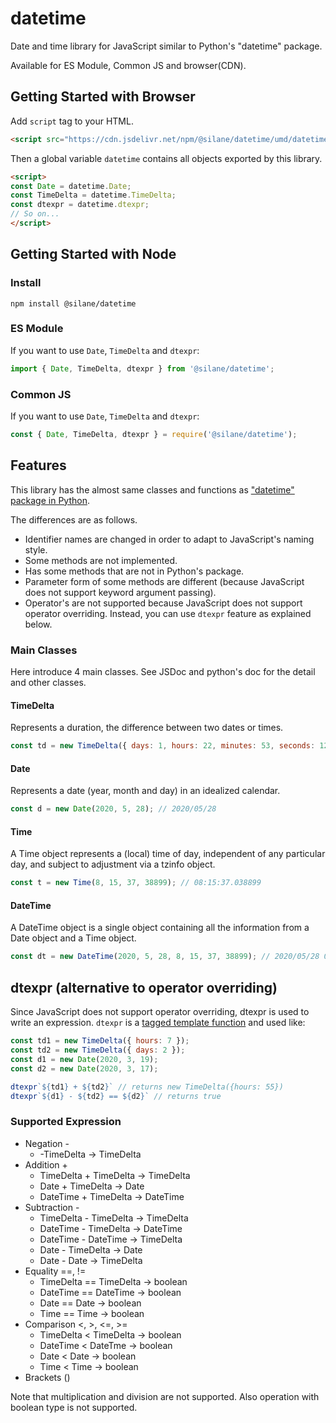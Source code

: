 # datetime

Date and time library for JavaScript similar to Python's "datetime" package.

Available for ES Module, Common JS and browser(CDN).

## Getting Started with Browser
Add `script` tag to your HTML.
```html
<script src="https://cdn.jsdelivr.net/npm/@silane/datetime/umd/datetime.js"></script>
```
Then a global variable `datetime` contains all objects exported by this library.
```html
<script>
const Date = datetime.Date;
const TimeDelta = datetime.TimeDelta;
const dtexpr = datetime.dtexpr;
// So on...
</script>
```

## Getting Started with Node
### Install
```shell
npm install @silane/datetime
```

### ES Module
If you want to use `Date`, `TimeDelta` and `dtexpr`:
```javascript
import { Date, TimeDelta, dtexpr } from '@silane/datetime';
```

### Common JS
If you want to use `Date`, `TimeDelta` and `dtexpr`:
```javascript
const { Date, TimeDelta, dtexpr } = require('@silane/datetime');
```

## Features
This library has the almost same classes and functions as ["datetime" package in Python](https://docs.python.org/ja/3/library/datetime.html).

The differences are as follows.
- Identifier names are changed in order to adapt to JavaScript's naming style.
- Some methods are not implemented.
- Has some methods that are not in Python's package.
- Parameter form of some methods are different (because JavaScript does not support keyword argument passing).
- Operator's are not supported because JavaScript does not support operator overriding.
  Instead, you can use `dtexpr` feature as explained below.

### Main Classes
Here introduce 4 main classes. See JSDoc and python's doc for the detail and other classes.

#### TimeDelta
Represents a duration, the difference between two dates or times.
```javascript
const td = new TimeDelta({ days: 1, hours: 22, minutes: 53, seconds: 12, microseconds: 324987});
```
#### Date
Represents a date (year, month and day) in an idealized calendar.
```javascript
const d = new Date(2020, 5, 28); // 2020/05/28
```
#### Time
A Time object represents a (local) time of day, independent of any particular
day, and subject to adjustment via a tzinfo object.
```javascript
const t = new Time(8, 15, 37, 38899); // 08:15:37.038899
```
#### DateTime
A DateTime object is a single object containing all the information from a
Date object and a Time object.
```javascript
const dt = new DateTime(2020, 5, 28, 8, 15, 37, 38899); // 2020/05/28 08:15:37.038899
```

## dtexpr (alternative to operator overriding)
Since JavaScript does not support operator overriding, dtexpr is used to write
an expression.
`dtexpr` is a [tagged template function](https://developer.mozilla.org/en-US/docs/Web/JavaScript/Reference/Template_literals#Tagged_templates)
and used like:
```javascript
const td1 = new TimeDelta({ hours: 7 });
const td2 = new TimeDelta({ days: 2 });
const d1 = new Date(2020, 3, 19);
const d2 = new Date(2020, 3, 17);

dtexpr`${td1} + ${td2}` // returns new TimeDelta({hours: 55})
dtexpr`${d1} - ${td2} == ${d2}` // returns true
```

### Supported Expression
- Negation -
  - -TimeDelta -> TimeDelta
- Addition +
  - TimeDelta + TimeDelta -> TimeDelta
  - Date + TimeDelta -> Date
  - DateTime + TimeDelta -> DateTime
- Subtraction -
  - TimeDelta - TimeDelta -> TimeDelta
  - DateTime - TimeDelta -> DateTime
  - DateTime - DateTime -> TimeDelta
  - Date - TimeDelta -> Date
  - Date - Date -> TimeDelta
- Equality ==, !=
  - TimeDelta == TimeDelta -> boolean
  - DateTime == DateTime -> boolean
  - Date == Date -> boolean
  - Time == Time -> boolean
- Comparison <, >, <=, >=
  - TimeDelta < TimeDelta -> boolean
  - DateTime < DateTme -> boolean
  - Date < Date -> boolean
  - Time < Time -> boolean
- Brackets ()

Note that multiplication and division are not supported.
Also operation with boolean type is not supported.
